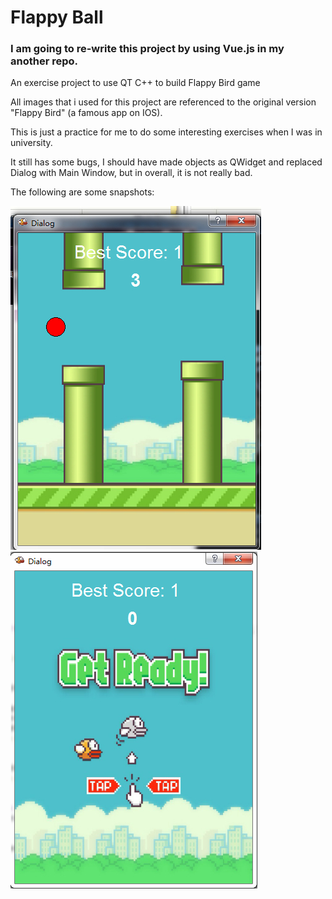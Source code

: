 # Flappy Ball

### I am going to re-write this project by using Vue.js in my another repo.

An exercise project to use QT C++ to build Flappy Bird game

All images that i used for this project are referenced to the original version  "Flappy Bird" (a famous app on IOS).

This is just a practice for me to do some interesting exercises when I was in university.

It still has some bugs, I should have made objects as QWidget and replaced Dialog with Main Window, but in overall, it is not really bad.

The following are some snapshots:

<img src="https://github.com/RyanDaDeng/flappyball/blob/master/1.jpg" />

<img src="https://github.com/RyanDaDeng/flappyball/blob/master/2.jpg" />



